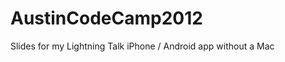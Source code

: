 AustinCodeCamp2012
==================

Slides for my Lightning Talk
iPhone / Android app without a Mac